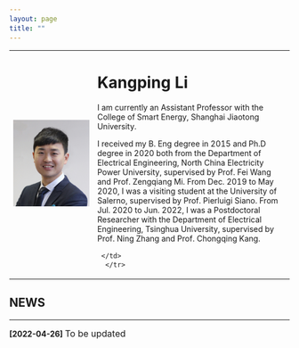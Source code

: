 ```yaml
---
layout: page
title: ""
---
```


<table border="0" style="overflow:hidden">
  <tr>
    <td width="30%">
      <img src="/zhengjianzhao.jpg" width="100%">   
    </td>
    <td width="70%">
      <h1>Kangping Li</h1>
      <p>I am currently an Assistant Professor with the College of Smart Energy, Shanghai Jiaotong University.</p>
<p>I received my B. Eng degree in 2015 and Ph.D degree in 2020 both from the Department of Electrical Engineering, North China Electricity Power University, supervised by Prof. Fei Wang and Prof. Zengqiang Mi. From Dec. 2019 to May 2020, I was a visiting student at the University of Salerno, supervised by Prof. Pierluigi Siano. From Jul. 2020 to Jun. 2022, I was a Postdoctoral Researcher with the Department of Electrical Engineering, Tsinghua University, supervised by Prof. Ning Zhang and Prof. Chongqing Kang. </p>
      
      
     </td>
      </tr>     
</table>
  

## NEWS
---
**\[2022\-04\-26\]** <font size=3>To be updated</font><br><br>

